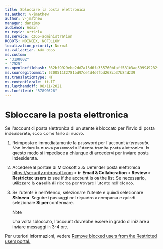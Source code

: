 ```yaml
---
title: Sbloccare la posta elettronica
ms.author: v-jmathew
author: v-jmathew
manager: dansimp
audience: Admin
ms.topic: article
ms.service: o365-administration
ROBOTS: NOINDEX, NOFOLLOW
localization_priority: Normal
ms.collection: Adm_O365
ms.custom:
- "3100002"
- "7525"
ms.openlocfilehash: 662bf9929ebe2dd7a13d6fe355760bfaff58103ae599949282f86da4b7e2a8e7
ms.sourcegitcommit: 920051182781bd97ce4d4d6fbd268cb37b84d239
ms.translationtype: MT
ms.contentlocale: it-IT
ms.lasthandoff: 08/11/2021
ms.locfileid: "57890526"
---
```

# <a name="unblock-email"></a>Sbloccare la posta elettronica

Se l'account di posta elettronica di un utente è bloccato per l'invio di posta indesiderata, ecco come farlo di nuovo:

1. Reimpostare immediatamente la password per l'account *interessato.* Non inviare la nuova password all'utente tramite posta elettronica. In questo modo si impedisce a chiunque di accedervi per inviare posta indesiderata.
2. Accedere al portale di Microsoft 365 Defender posta elettronica <https://security.microsoft.com> \> **in Email & Collaboration** \> **Review** \> **Restricted users** to see if the account is on the list. Se necessario, utilizzare la **casella di** ricerca per trovare l'utente nell'elenco.
3. Se l'utente è nell'elenco, selezionare l'utente e quindi selezionare **Sblocca**. Seguire i passaggi nel riquadro a comparsa e quindi selezionare **Sì per** confermare.

   > [!NOTE]
   > Una volta sbloccato, l'account dovrebbe essere in grado di iniziare a inviare messaggi in 3-4 ore.

Per ulteriori informazioni, vedere [Remove blocked users from the Restricted users portal.](https://docs.microsoft.com/microsoft-365/security/office-365-security/removing-user-from-restricted-users-portal-after-spam)
